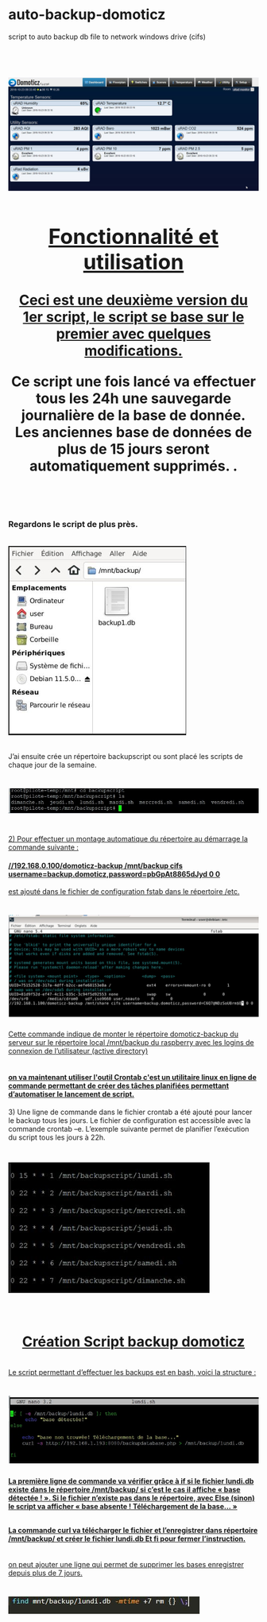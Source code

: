 # auto-backup-domoticz
script to auto backup db file to network windows drive (cifs)

<h1 align="center">
  <br>
  <a href="https://github.com/i0c1n/auto-backup-domoticz"><img src="/jpg/screen.jpg?raw=true" alt="Logo" 
 </h1>


    
## Fonctionnalité et utilisation

Ceci est une deuxième version du 1er script, le script se base sur le premier avec quelques modifications.
    
<a> Ce script une fois lancé va effectuer tous les 24h une sauvegarde journalière de la base de donnée.
    Les anciennes base de données de plus de 15 jours seront automatiquement supprimés.
.</a>
    
   <br><h3>Regardons le script de plus près.</br></h3>

  <br>
  <a href="https://github.com/i0c1n/auto-backup-domoticz"><img src="/jpg/folder.JPG?raw=true" alt="Logo" 
 </h1>
  </a>
    
  
  
  <br>J’ai ensuite crée un répertoire backupscript ou sont placé les scripts de chaque jour de
la semaine.</br>
    
    
  <h1>
  <a href="https://github.com/i0c1n/auto-backup-domoticz"><img src="/jpg/Capture2.jpg?raw=true" alt="Logo" 
 </a>
 </h1>
  
 
  <br>2) Pour effectuer un montage automatique du répertoire au démarrage la
commande suivante : <h4>//192.168.0.100/domoticz-backup /mnt/backup cifs
  username=backup.domoticz,password=pbGpAt8865dJyd 0 0</h4> est ajouté dans
le fichier de configuration fstab dans le répertoire /etc.</br>

  <h1>
  <a href="https://github.com/i0c1n/auto-backup-domoticz"><img src="/jpg/fstab.jpg?raw=true" alt="Logo" 
 </a>
 </h1>

Cette commande indique de monter le répertoire domoticz-backup du serveur sur le
répertoire local /mnt/backup du raspberry avec les logins de connexion de
l’utilisateur (active directory)

<h4><br> on va maintenant utiliser l'outil Crontab c'est un utilitaire linux en ligne de commande permettant de créer des tâches
planifiées permettant d’automatiser le lancement de script.</br></h4>

<a>3) Une ligne de commande dans le fichier crontab a été ajouté pour lancer le
backup tous les jours.
Le fichier de configuration est accessible avec la commande crontab –e.
L’exemple suivante permet de planifier l’exécution du script tous les jours à 22h.</a>

  <h1>
  <a href="https://github.com/i0c1n/auto-backup-domoticz"><img src="/jpg/backup.jpg?raw=true" alt="Logo" 
 </a>
 </h1>
    
   <h1 align="center"><br>Création Script backup domoticz</br></h1>
   
   <br>Le script permettant d’effectuer les backups est en bash, voici la structure :</br>
    
   <h1>
  <a href="https://github.com/i0c1n/auto-backup-domoticz"><img src="/jpg/Capture3.jpg?raw=true" alt="Logo" 
 </a>
 </h1>

<h4>La première ligne de commande va vérifier grâce à if si le fichier lundi.db existe dans le
répertoire /mnt/backup/ si c’est le cas il affiche « base détectée ! ».
Si le fichier n’existe pas dans le répertoire, avec Else (sinon) le script va afficher « base
absente ! Téléchargement de la base… »
  
 <br>La commande curl va télécharger le fichier et l’enregistrer dans répertoire
/mnt/backup/ et créer le fichier lundi.db
Et fi pour fermer l’instruction.</br></h4>

<br>on peut ajouter une ligne qui permet de supprimer les bases enregistrer depuis plus de 7 jours.</br>

<h1>
  <a href="https://github.com/i0c1n/auto-backup-domoticz"><img src="/jpg/Capture.JPG?raw=true" alt="Logo" 
 </a>
 </h1>
  
  
